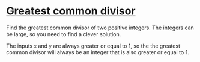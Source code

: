 # [Greatest common divisor](https://www.codewars.com/kata/greatest-common-divisor "https://www.codewars.com/kata/5500d54c2ebe0a8e8a0003fd")

Find the greatest common divisor of two positive integers. The integers can be large, so you need to find a clever solution. 

The inputs `x` and `y` are always greater or equal to 1, so the the greatest common divisor will always be an integer that is also greater or equal to 1.